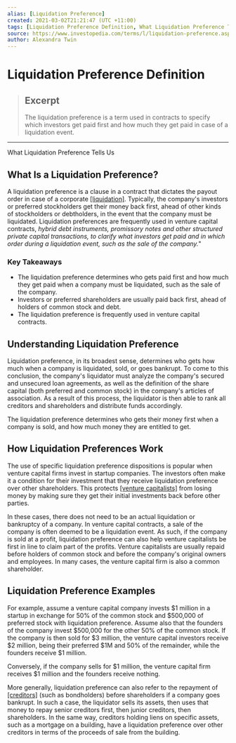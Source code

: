 ```yaml
---
alias: [Liquidation Preference]
created: 2021-03-02T21:21:47 (UTC +11:00)
tags: [Liquidation Preference Definition, What Liquidation Preference Tells Us]
source: https://www.investopedia.com/terms/l/liquidation-preference.asp
author: Alexandra Twin
---
```


# Liquidation Preference Definition

> ## Excerpt
> The liquidation preference is a term used in contracts to specify which investors get paid first and how much they get paid in case of a liquidation event.

---

What Liquidation Preference Tells Us
## What Is a Liquidation Preference?

A liquidation preference is a clause in a contract that dictates the payout order in case of a corporate [[liquidation]](https://www.investopedia.com/terms/l/liquidation.asp). Typically, the company's investors or preferred stockholders get their money back first, ahead of other kinds of stockholders or debtholders, in the event that the company must be liquidated. Liquidation preferences are frequently used in venture capital contracts, _hybrid debt instruments, promissory notes and other structured private capital transactions, to clarify what investors get paid and in which order during a liquidation event, such as the sale of the company._"

### Key Takeaways

-   The liquidation preference determines who gets paid first and how much they get paid when a company must be liquidated, such as the sale of the company.
-   Investors or preferred shareholders are usually paid back first, ahead of holders of common stock and debt.
-   The liquidation preference is frequently used in venture capital contracts.

## Understanding Liquidation Preference

Liquidation preference, in its broadest sense, determines who gets how much when a company is liquidated, sold, or goes bankrupt. To come to this conclusion, the company's liquidator must analyze the company's secured and unsecured loan agreements, as well as the definition of the share capital (both preferred and common stock) in the company's articles of association. As a result of this process, the liquidator is then able to rank all creditors and shareholders and distribute funds accordingly.

The liquidation preference determines who gets their money first when a company is sold, and how much money they are entitled to get.

## How Liquidation Preferences Work

The use of specific liquidation preference dispositions is popular when venture capital firms invest in startup companies. The investors often make it a condition for their investment that they receive liquidation preference over other shareholders. This protects [[venture capitalists]](https://www.investopedia.com/terms/v/venturecapitalist.asp) from losing money by making sure they get their initial investments back before other parties.

In these cases, there does not need to be an actual liquidation or bankruptcy of a company. In venture capital contracts, a sale of the company is often deemed to be a liquidation event. As such, if the company is sold at a profit, liquidation preference can also help venture capitalists be first in line to claim part of the profits. Venture capitalists are usually repaid before holders of common stock and before the company's original owners and employees. In many cases, the venture capital firm is also a common shareholder.

## Liquidation Preference Examples

For example, assume a venture capital company invests $1 million in a startup in exchange for 50% of the common stock and $500,000 of preferred stock with liquidation preference. Assume also that the founders of the company invest $500,000 for the other 50% of the common stock. If the company is then sold for $3 million, the venture capital investors receive $2 million, being their preferred $1M and 50% of the remainder, while the founders receive $1 million.

Conversely, if the company sells for $1 million, the venture capital firm receives $1 million and the founders receive nothing.

More generally, liquidation preference can also refer to the repayment of [[creditors]](https://www.investopedia.com/terms/c/creditor.asp) (such as bondholders) before shareholders if a company goes bankrupt. In such a case, the liquidator sells its assets, then uses that money to repay senior creditors first, then junior creditors, then shareholders. In the same way, creditors holding liens on specific assets, such as a mortgage on a building, have a liquidation preference over other creditors in terms of the proceeds of sale from the building.
